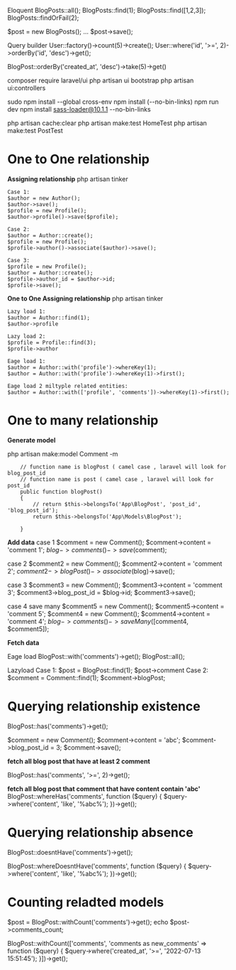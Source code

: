 Eloquent
BlogPosts::all();
BlogPosts::find(1);
BlogPosts::find([1,2,3]);
BlogPosts::findOrFail(2);

$post = new BlogPosts();
...
$post->save();

Query builder
User::factory()->count(5)->create();
User::where('id', '>=', 2)->orderBy('id', 'desc')->get();

BlogPost::orderBy('created_at', 'desc')->take(5)->get()

composer require laravel/ui
php artisan ui bootstrap
php artisan ui:controllers

sudo npm install --global cross-env
npm install (--no-bin-links)
npm run dev
npm install sass-loader@10.1.1 --no-bin-links

php artisan cache:clear
php artisan make:test HomeTest
php artisan make:test PostTest

# One to One relationship
**Assigning relationship**
php artisan tinker

    Case 1:
    $author = new Author();
    $author->save();
    $profile = new Profile();
    $author->profile()->save($profile);

    Case 2:
    $author = Author::create();
    $profile = new Profile();
    $profile->author()->associate($author)->save();

    Case 3:
    $profile = new Profile();
    $author = Author::create();
    $profile->author_id = $author->id;
    $profile->save();

**One to One Assigning relationship**
php artisan tinker

    Lazy load 1:
    $author = Author::find(1);
    $author->profile

    Lazy load 2:
    $profile = Profile::find(3);
    $profile->author

    Eage load 1:
    $author = Author::with('profile')->whereKey(1);
    $author = Author::with('profile')->whereKey(1)->first();

    Eage load 2 miltyple related entities:
    $author = Author::with(['profile', 'comments'])->whereKey(1)->first();

# One to many relationship
**Generate model**

php artisan make:model Comment -m

```
    // function name is blogPost ( camel case , laravel will look for blog_post_id
    // function name is post ( camel case , laravel will look for post_id
    public function blogPost()
    {
        // return $this->belongsTo('App\BlogPost', 'post_id', 'blog_post_id');
        return $this->belongsTo('App\Models\BlogPost');

    }
```
**Add data**
case 1
$comment = new Comment();
$comment->content = 'comment 1';
$blog->comments()->save($comment);

case 2
$comment2 = new Comment();
$comment2->content = 'comment 2';
$comment2->blogPost()->associate($blog)->save();

case 3
$comment3 = new Comment();
$comment3->content = 'comment 3';
$comment3->blog_post_id = $blog->id;
$comment3->save();

case 4 save many
$comment5 = new Comment();
$comment5->content = 'comment 5';
$comment4 = new Comment();
$comment4->content = 'comment 4';
$blog->comments()->saveMany([$comment4, $comment5]);

**Fetch data**

Eage load
BlogPost::with('comments')->get();
BlogPost::all();

Lazyload
Case 1:
$post = BlogPost::find(1);
$post->comment
Case 2:
$comment = Comment::find(1);
$comment->blogPost;

# Querying relationship existence
BlogPost::has('comments')->get();

$comment = new Comment();
$comment->content = 'abc';
$comment->blog_post_id = 3;
$comment->save();

**fetch all blog post that have at least 2 comment**

BlogPost::has('comments', '>=', 2)->get();

**fetch all blog post that comment that have content contain 'abc'**
BlogPost::whereHas('comments', function ($query) {
    $query->where('content', 'like', '%abc%');
})->get();

# Querying relationship absence
BlogPost::doesntHave('comments')->get();

BlogPost::whereDoesntHave('comments', function ($query) {
$query->where('content', 'like', '%abc%');
})->get();

# Counting reladted models

$post = BlogPost::withCount('comments')->get();
echo $post->comments_count;

BlogPost::withCount(['comments', 'comments as new_comments' => function ($query) {
    $query->where('created_at', '>=', '2022-07-13 15:51:45');
}])->get();
